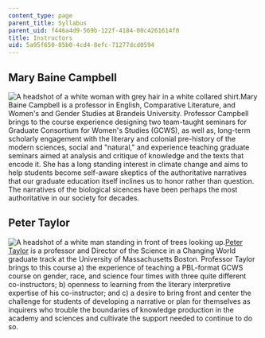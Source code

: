 ```yaml
---
content_type: page
parent_title: Syllabus
parent_uid: f446a4d9-569b-122f-4184-00c4261614f0
title: Instructors
uid: 5a95f650-85b0-4cd4-8efc-71277dcd0594
---
```


Mary Baine Campbell
-------------------

![A headshot of a white woman with grey hair in a white collared shirt.](BASEURL_PLACEHOLDER/resources/campbell)Mary Baine Campbell is a professor in English, Comparative Literature, and Women's and Gender Studies at Brandeis University. Professor Campbell brings to the course experience designing two team-taught seminars for Graduate Consortium for Women's Studies (GCWS), as well as, long-term scholarly engagement with the literary and colonial pre-history of the modern sciences, social and "natural," and experience teaching graduate seminars aimed at analysis and critique of knowledge and the texts that encode it. She has a long standing interest in climate change and aims to help students become self-aware skeptics of the authoritative narratives that our graduate education itself inclines us to honor rather than question. The narratives of the biological sicences have been perhaps the most authoritative in our society for decades. 

Peter Taylor
------------

![A headshot of a white man standing in front of trees looking up.](BASEURL_PLACEHOLDER/resources/taylor)[Peter Taylor](http://www.faculty.umb.edu/pjt/) is a professor and Director of the Science in a Changing World graduate track at the University of Massachusetts Boston. Professor Taylor brings to this course a) the experience of teaching a PBL-format GCWS course on gender, race, and science four times with three quite different co-instructors; b) openness to learning from the literary interpretive expertise of his co-instructor; and c) a desire to bring front and center the challenge for students of developing a narrative or plan for themselves as inquirers who trouble the boundaries of knowledge production in the academy and sciences and cultivate the support needed to continue to do so.